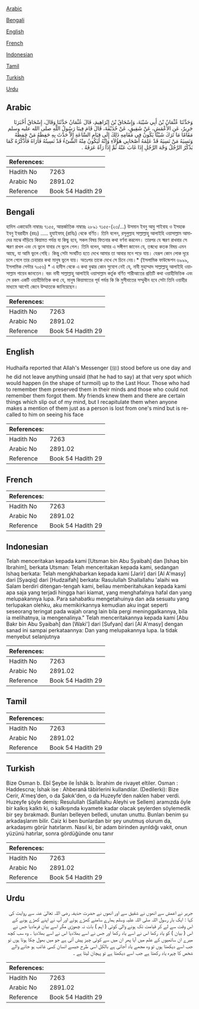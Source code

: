 [Arabic](#arabic)

[Bengali](#bengali)

[English](#english)

[French](#french)

[Indonesian](#indonesian)

[Tamil](#tamil)

[Turkish](#turkish)

[Urdu](#urdu)

## Arabic


<div dir="rtl" lang="ar" style={{fontSize:'larger',backgroundColor:'#f8f9fa',padding:20}}>
وَحَدَّثَنَا عُثْمَانُ بْنُ أَبِي شَيْبَةَ، وَإِسْحَاقُ بْنُ إِبْرَاهِيمَ، قَالَ عُثْمَانُ حَدَّثَنَا وَقَالَ، إِسْحَاقُ أَخْبَرَنَا جَرِيرٌ، عَنِ الأَعْمَشِ، عَنْ شَقِيقٍ، عَنْ حُذَيْفَةَ، قَالَ قَامَ فِينَا رَسُولُ اللَّهِ صلى الله عليه وسلم مَقَامًا مَا تَرَكَ شَيْئًا يَكُونُ فِي مَقَامِهِ ذَلِكَ إِلَى قِيَامِ السَّاعَةِ إِلاَّ حَدَّثَ بِهِ حَفِظَهُ مَنْ حَفِظَهُ وَنَسِيَهُ مَنْ نَسِيَهُ قَدْ عَلِمَهُ أَصْحَابِي هَؤُلاَءِ وَإِنَّهُ لَيَكُونُ مِنْهُ الشَّىْءُ قَدْ نَسِيتُهُ فَأَرَاهُ فَأَذْكُرُهُ كَمَا يَذْكُرُ الرَّجُلُ وَجْهَ الرَّجُلِ إِذَا غَابَ عَنْهُ ثُمَّ إِذَا رَآهُ عَرَفَهُ ‏.‏
</div>
<div style={{backgroundColor:'#f8f9fa',padding:20, marginBottom: 10}}><table> <thead> <tr> <th>References:</th> <th></th> </tr> </thead> <tbody><tr><td>Hadith No</td><td>7263</td></tr><tr><td>Arabic No</td><td>2891.02</td></tr><tr><td>Reference</td><td>Book 54 Hadith 29</td></tr></tbody></table></div>

## Bengali


<div dir="ltr" lang="bn" style={{fontSize:'larger',backgroundColor:'#f8f9fa',padding:20}}>
হাদিস একাডেমি নাম্বারঃ ৭১৫৫, আন্তর্জাতিক নাম্বারঃ ২৮৯১ ৭১৫৫-(২৩/...) উসমান ইবনু আবু শাইবাহ ও ইসহাক ইবনু ইবরাহীম (রহঃ) ..... হুযাইফাহ্ (রাযিঃ) থেকে বর্ণিত। তিনি বলেন, রসূলুল্লাহ সাল্লাল্লাহু আলাইহি ওয়াসাল্লাম আমাদের মাঝে দাঁড়িয়ে কিয়ামত পর্যন্ত যা কিছু হবে, সকল বিষয় ফিতনার কথা বর্ণনা করলেন। তারপর যে স্মরণ রাখবার সে স্মরণ রাখল এবং যে ভুলে যাবার সে ভুলে গেল। তিনি বলেন, আমার এ সঙ্গীগণ জানেন যে, তন্মধ্যে কতক বিষয় এমন আছে, যা আমি ভুলে গেছি। কিন্তু সেটা সংঘটিত হতে দেখে আমার তা আবার মনে পড়ে যায়। যেরূপ কোন লোক দূরে চলে গেলে তার চেহারার কথা মানুষ ভুলে যায়। অতঃপর তাকে দেখে সে চিনে নেয়।* (ইসলামিক ফাউন্ডেশন ৬৯৯৯, ইসলামিক সেন্টার ৭০৫৬) * এ হাদীস থেকে এ কথা বুঝার কোন সুযোগ নেই যে, নাবী মুহাম্মাদ সাল্লাল্লাহু আলাইহি ওয়াসাল্লাম গায়েব জানতেন। বরং নাবী সাল্লাল্লাহু আলাইহি ওয়াসাল্লাম কর্তৃক বর্ণিত শারীআতের প্রতিটি কথা ওয়াহীভিত্তিক এবং সে রকম একটি ওয়াহীভিত্তিক কথা যে, মানুষ কিয়ামাতের পূর্ব পর্যন্ত কি কি মুসীবাতের সম্মুখীন হবে সেটা তিনি ওয়াহীর মাধ্যমে আগেই জেনে উম্মাতকে জানিয়েছেন।
</div>
<div style={{backgroundColor:'#f8f9fa',padding:20, marginBottom: 10}}><table> <thead> <tr> <th>References:</th> <th></th> </tr> </thead> <tbody><tr><td>Hadith No</td><td>7263</td></tr><tr><td>Arabic No</td><td>2891.02</td></tr><tr><td>Reference</td><td>Book 54 Hadith 29</td></tr></tbody></table></div>

## English


<div dir="ltr" lang="en" style={{fontSize:'larger',backgroundColor:'#f8f9fa',padding:20}}>
Hudhaifa reported that Allah's Messenger (ﷺ) stood before us one day and he did not leave anything unsaid (that he had to say) at that very spot which would happen (in the shape of turmoil) up to the Last Hour. Those who had to remember them preserved them in their minds and those who could not remember them forgot them. My friends knew them and there are certain things which slip out of my mind, but I recapitulate them when anyone makes a mention of them just as a person is lost from one's mind but is recalled to him on seeing his face
</div>
<div style={{backgroundColor:'#f8f9fa',padding:20, marginBottom: 10}}><table> <thead> <tr> <th>References:</th> <th></th> </tr> </thead> <tbody><tr><td>Hadith No</td><td>7263</td></tr><tr><td>Arabic No</td><td>2891.02</td></tr><tr><td>Reference</td><td>Book 54 Hadith 29</td></tr></tbody></table></div>

## French


<div dir="ltr" lang="fr" style={{fontSize:'larger',backgroundColor:'#f8f9fa',padding:20}}>

</div>
<div style={{backgroundColor:'#f8f9fa',padding:20, marginBottom: 10}}><table> <thead> <tr> <th>References:</th> <th></th> </tr> </thead> <tbody><tr><td>Hadith No</td><td>7263</td></tr><tr><td>Arabic No</td><td>2891.02</td></tr><tr><td>Reference</td><td>Book 54 Hadith 29</td></tr></tbody></table></div>

## Indonesian


<div dir="ltr" lang="id" style={{fontSize:'larger',backgroundColor:'#f8f9fa',padding:20}}>
Telah menceritakan kepada kami [Utsman bin Abu Syaibah] dan [Ishaq bin Ibrahim], berkata Utsman: Telah menceritakan kepada kami, sedangan Ishaq berkata: Telah mengkhabarkan kepada kami [Jarir] dari [Al A'masy] dari [Syaqiq] dari [Hudzaifah] berkata: Rasulullah Shallallahu 'alaihi wa Salam berdiri ditengan-tengah kami, beliau memberitahukan kepada kami apa saja yang terjadi hingga hari kiamat, yang menghafalnya hafal dan yang melupakannya lupa. Para sahabatku mengetahuinya dan ada sesuatu yang terlupakan olehku, aku memikirkannya kemudian aku ingat seperti seseorang teringat pada wajah orang lain bila pergi meninggalkannya, bila ia melihatnya, ia mengenalinya." Telah menceritakannya kepada kami [Abu Bakr bin Abu Syaibah] dan [Waki'] dari [Sufyan] dari [Al A'masy] dengan sanad ini sampai perkataannya: Dan yang melupakannya lupa. Ia tidak menyebut selanjutnya
</div>
<div style={{backgroundColor:'#f8f9fa',padding:20, marginBottom: 10}}><table> <thead> <tr> <th>References:</th> <th></th> </tr> </thead> <tbody><tr><td>Hadith No</td><td>7263</td></tr><tr><td>Arabic No</td><td>2891.02</td></tr><tr><td>Reference</td><td>Book 54 Hadith 29</td></tr></tbody></table></div>

## Tamil


<div dir="ltr" lang="ta" style={{fontSize:'larger',backgroundColor:'#f8f9fa',padding:20}}>

</div>
<div style={{backgroundColor:'#f8f9fa',padding:20, marginBottom: 10}}><table> <thead> <tr> <th>References:</th> <th></th> </tr> </thead> <tbody><tr><td>Hadith No</td><td>7263</td></tr><tr><td>Arabic No</td><td>2891.02</td></tr><tr><td>Reference</td><td>Book 54 Hadith 29</td></tr></tbody></table></div>

## Turkish


<div dir="ltr" lang="tr" style={{fontSize:'larger',backgroundColor:'#f8f9fa',padding:20}}>
Bize Osman b. Ebî Şeybe ile İshâk b. İbrahim de rivayet eltiler. Osman : Haddescna; İshak ise : Ahberanâ tâbirlerini kullandılar. (Dedilerki): Bize Cerir, A'meş'den, o da Şakık'den, o da Huzeyfe'den naklen haber verdi. Huzeyfe şöyle demiş: Resulullah (Sallallahu Aleyhi ve Sellem) aramızda öyle bir kalkış kalktı ki, o kalkışında kıyamete kadar olacak şeylerden söylemedik bir şey bırakmadı. Bunları belleyen belledi, unutan unuttu. Bunları benim şu arkadaşlarım bilir. Caiz ki ben bunlardan bir şey unutmuş olurum da, arkadaşımı görür hatırlarım. Nasıl ki, bir adam birinden ayrıldığı vakit, onun yüzünü hatırlar, sonra gördüğünde onu tanır
</div>
<div style={{backgroundColor:'#f8f9fa',padding:20, marginBottom: 10}}><table> <thead> <tr> <th>References:</th> <th></th> </tr> </thead> <tbody><tr><td>Hadith No</td><td>7263</td></tr><tr><td>Arabic No</td><td>2891.02</td></tr><tr><td>Reference</td><td>Book 54 Hadith 29</td></tr></tbody></table></div>

## Urdu


<div dir="rtl" lang="ur" style={{fontSize:'larger',backgroundColor:'#f8f9fa',padding:20}}>
جریر نے اعمش سے انھوں نے شقیق سے اور انھوں نے حضرت حذیفہ رضی اللہ تعالیٰ عنہ سے روایت کی کہا : ایک بار رسول اللہ صلی اللہ علیہ وسلم ہمارے سامنے کھڑے ہوئے اور آپ نے اپنے کھڑے ہونے کے اس وقت سے لے کر قیامت تک ہونے والی کوئی ( اہم ) بات نہ چھوڑی مگر اسے بیان فرمادیا جس نے اس ( بیان ) کو یاد رکھا اس نے اسے یاد رکھا اور جس نے اسے بھلادیا اس نے اسے بھلادیا ۔ وہ سب کچھ میرے ان ساتھیوں کے علم میں آیا پھر ان میں سے کوئی چیز پیش آتی ہے جو میں بھول چکا ہوتا ہوں تو جب اسے دیکھتا ہوں تو وہ مجھے یاد آجاتی ہے بالکل اسی طرح جیسے انسان کسی غائب ہو جانے والے شخص کا چہرہ یاد رکھتا ہے جب اسے دیکھتا ہے تو پہچان لیتا ہے ۔
</div>
<div style={{backgroundColor:'#f8f9fa',padding:20, marginBottom: 10}}><table> <thead> <tr> <th>References:</th> <th></th> </tr> </thead> <tbody><tr><td>Hadith No</td><td>7263</td></tr><tr><td>Arabic No</td><td>2891.02</td></tr><tr><td>Reference</td><td>Book 54 Hadith 29</td></tr></tbody></table></div>
